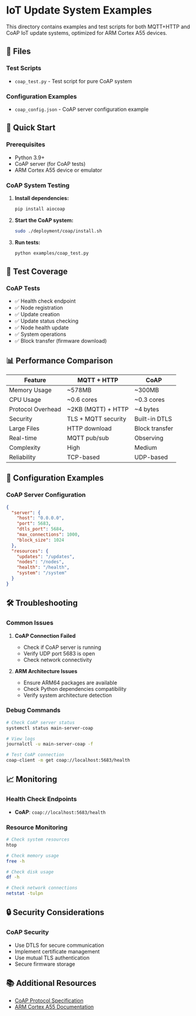 # IoT Update System Examples

This directory contains examples and test scripts for both MQTT+HTTP and CoAP IoT update systems, optimized for ARM Cortex A55 devices.

## 📁 Files

### Test Scripts
- `coap_test.py` - Test script for pure CoAP system

### Configuration Examples
- `coap_config.json` - CoAP server configuration example

## 🚀 Quick Start

### Prerequisites
- Python 3.9+
- CoAP server (for CoAP tests)
- ARM Cortex A55 device or emulator

### CoAP System Testing

1. **Install dependencies:**
   ```bash
   pip install aiocoap
   ```

2. **Start the CoAP system:**
   ```bash
   sudo ./deployment/coap/install.sh
   ```

3. **Run tests:**
   ```bash
   python examples/coap_test.py
   ```

## 🧪 Test Coverage

### CoAP Tests
- ✅ Health check endpoint
- ✅ Node registration
- ✅ Update creation
- ✅ Update status checking
- ✅ Node health update
- ✅ System operations
- ✅ Block transfer (firmware download)

## 📊 Performance Comparison

| Feature | MQTT + HTTP | CoAP |
|---------|-------------|------|
| Memory Usage | ~578MB | ~300MB |
| CPU Usage | ~0.6 cores | ~0.3 cores |
| Protocol Overhead | ~2KB (MQTT) + HTTP | ~4 bytes |
| Security | TLS + MQTT security | Built-in DTLS |
| Large Files | HTTP download | Block transfer |
| Real-time | MQTT pub/sub | Observing |
| Complexity | High | Medium |
| Reliability | TCP-based | UDP-based |

## 🔧 Configuration Examples

### CoAP Server Configuration
```json
{
  "server": {
    "host": "0.0.0.0",
    "port": 5683,
    "dtls_port": 5684,
    "max_connections": 1000,
    "block_size": 1024
  },
  "resources": {
    "updates": "/updates",
    "nodes": "/nodes",
    "health": "/health",
    "system": "/system"
  }
}
```

## 🛠️ Troubleshooting

### Common Issues

1. **CoAP Connection Failed**
   - Check if CoAP server is running
   - Verify UDP port 5683 is open
   - Check network connectivity

2. **ARM Architecture Issues**
   - Ensure ARM64 packages are available
   - Check Python dependencies compatibility
   - Verify system architecture detection

### Debug Commands

```bash
# Check CoAP server status
systemctl status main-server-coap

# View logs
journalctl -u main-server-coap -f

# Test CoAP connection
coap-client -m get coap://localhost:5683/health
```

## 📈 Monitoring

### Health Check Endpoints
- **CoAP**: `coap://localhost:5683/health`

### Resource Monitoring
```bash
# Check system resources
htop

# Check memory usage
free -h

# Check disk usage
df -h

# Check network connections
netstat -tulpn
```

## 🔒 Security Considerations

### CoAP Security
- Use DTLS for secure communication
- Implement certificate management
- Use mutual TLS authentication
- Secure firmware storage

## 📚 Additional Resources

- [CoAP Protocol Specification](https://tools.ietf.org/html/rfc7252)
- [ARM Cortex A55 Documentation](https://developer.arm.com/ip-products/processors/cortex-a/cortex-a55)
